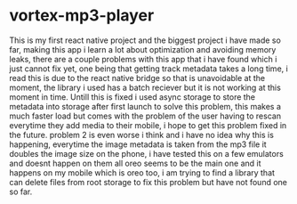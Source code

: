 # vortex-mp3-player


  This is my first react native project and the biggest project i have made so far, 
            making this app i learn a lot about optimization and avoiding memory leaks, there are a couple problems with this app
            that i have found which i just cannot fix yet, one being that getting track metadata takes a long time, i read this is due to the react native
            bridge so that is unavoidable at the moment, the library i used has a batch reciever but it is not working at this moment in time.
             Untill this is fixed i used async storage to store the metadata into storage after first launch to solve this problem,
             this makes a much faster load but comes with the problem of the user having to rescan everytime they add media to their mobile, i
             hope to get this problem fixed in the future.
             problem 2 is even worse i think and i have no idea why this is happening, everytime the image metadata is taken from the mp3 file
             it doubles the image size on the phone, i have tested this on a few emulators and doesnt happen on them all oreo seems to be the main 
             one and it happens on my mobile which is oreo too, 
             i am trying to find a library that can delete files from root storage to fix this problem but have not found one so far.
